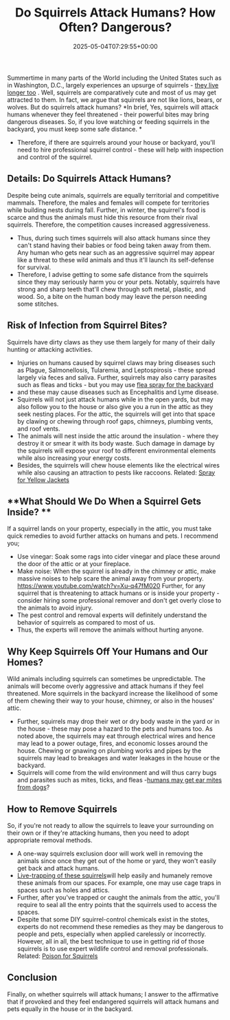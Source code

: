 ﻿---
layout: post
title: Do Squirrels Attack Humans? How Often? Dangerous?
date: '2025-05-04T07:29:55+00:00'
categories:
- Guide
- Squirrels
tags: []
slug: /do-squirrels-attack-humans/
lastmod: 2025-05-07T12:21:26+03:00
---

Summertime in many parts of the World including the United States such as in Washington, D.C., largely experiences an upsurge of squirrels -
[they live longer too](https://pestpolicy.com/how-long-do-squirrels-live/)
.
Well, squirrels are comparatively cute and most of us may get attracted to them. In fact, we argue that squirrels are not like lions, bears, or wolves. But do squirrels attack humans?
*In brief, Yes, squirrels will attack humans whenever they feel threatened - their powerful bites may bring dangerous diseases. So, if you love watching or feeding squirrels in the backyard, you must keep some safe distance. *
- Therefore, if there are squirrels around your house or backyard, you'll need to hire professional squirrel control - these will help with inspection and control of the squirrel.
## Details: Do Squirrels Attack Humans?
Despite being cute animals, squirrels are equally territorial and competitive mammals. Therefore, the males and females will compete for territories while building nests during fall.
Further, in winter, the squirrel's food is scarce and thus the animals must hide this resource from their rival squirrels. Therefore, the competition causes increased aggressiveness.
- Thus, during such times squirrels will also attack humans since they can't stand having their babies or food being taken away from them.
Any human who gets near such as an aggressive squirrel may appear like a threat to these wild animals and thus it'll launch its self-defense for survival.
- Therefore, I advise getting to some safe distance from the squirrels since they may seriously harm you or your pets.
Notably, squirrels have strong and sharp teeth that'll chew through soft metal, plastic, and wood. So, a bite on the human body may leave the person needing some stitches.
## Risk of Infection from Squirrel Bites?
Squirrels have dirty claws as they use them largely for many of their daily hunting or attacking activities.
- Injuries on humans caused by squirrel claws may bring diseases such as Plague, Salmonellosis, Tularemia, and Leptospirosis - these spread largely via feces and saliva.
Further, squirrels may also carry parasites such as fleas and ticks - but you may use
[flea spray for the backyard](https://pestpolicy.com/best-flea-spray-for-yard/)
- and these may cause diseases such as Encephalitis and Lyme disease.
- Squirrels will not just attack humans while in the open yards, but may also follow you to the house or also give you a run in the attic as they seek nesting places.
For the attic, the squirrels will get into that space by clawing or chewing through roof gaps, chimneys, plumbing vents, and roof vents.
- The animals will nest inside the attic around the insulation - where they destroy it or smear it with its body waste.
Such damage in damage by the squirrels will expose your roof to different environmental elements while also increasing your energy costs.
- Besides, the squirrels will chew house elements like the electrical wires while also causing an attraction to pests like raccoons.
Related:
[Spray for Yellow Jackets](https://pestpolicy.com/best-spray-for-yellow-jackets/)
## **What Should We Do When a Squirrel Gets Inside? **
If a squirrel lands on your property, especially in the attic, you must take quick remedies to avoid further attacks on humans and pets. I recommend you;
- Use vinegar: Soak some rags into cider vinegar and place these around the door of the attic or at your fireplace.
- Make noise: When the squirrel is already in the chimney or attic, make massive noises to help scare the animal away from your property.
https://www.youtube.com/watch?v=Xu-q47fM020
Further, for any squirrel that is threatening to attack humans or is inside your property - consider hiring some professional remover and don't get overly close to the animals to avoid injury.
- The pest control and removal experts will definitely understand the behavior of squirrels as compared to most of us.
- Thus, the experts will remove the animals without hurting anyone.
## Why Keep Squirrels Off Your Humans and Our Homes?
Wild animals including squirrels can sometimes be unpredictable. The animals will become overly aggressive and attack humans if they feel threatened.
More squirrels in the backyard increase the likelihood of some of them chewing their way to your house, chimney, or also in the houses' attic.
- Further, squirrels may drop their wet or dry body waste in the yard or in the house - these may pose a hazard to the pets and humans too.
As noted above, the squirrels may eat through electrical wires and hence may lead to a power outage, fires, and economic losses around the house.
Chewing or gnawing on plumbing works and pipes by the squirrels may lead to breakages and water leakages in the house or the backyard.
- Squirrels will come from the wild environment and will thus carry bugs and parasites such as mites, ticks, and fleas -[humans may get ear mites from dogs](https://pestpolicy.com/can-humans-get-ear-mites-from-dogs/)?
## How to Remove Squirrels
So, if you're not ready to allow the squirrels to leave your surrounding on their own or if they're attacking humans, then you need to adopt appropriate removal methods.
- A one-way squirrels exclusion door will work well in removing the animals since once they get out of the home or yard, they won't easily get back and attack humans.
- [Live-trapping of these squirrels](https://pestpolicy.com/how-to-get-rid-of-squirrels-in-the-yard/)will help easily and humanely remove these animals from our spaces. For example, one may use cage traps in spaces such as holes and attics.
- Further, after you've trapped or caught the animals from the attic, you'll require to seal all the entry points that the squirrels used to access the spaces.
- Despite that some DIY squirrel-control chemicals exist in the stotes, experts do not recommend these remedies as they may be dangerous to people and pets, especially when applied carelessly or incorrectly.
However, all in all, the best technique to use in getting rid of those squirrels is to use expert wildlife control and removal professionals.
Related:
[Poison for Squirrels](https://pestpolicy.com/best-poison-for-squirrels/)
## Conclusion
Finally, on whether squirrels will attack humans; I answer to the affirmative that if provoked and they feel endangered squirrels will attack humans and pets equally in the house or in the backyard.